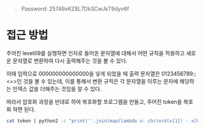 > Password: 25749xKZ8L7DkSCwJkT9dyv6f

# 접근 방법

주어진 level09를 실행하면 인자로 들어온 문자열에 대해서 어떤 규칙을 적용하고 새로운 문자열로 변환하여 다시 출력해주는 것을 볼 수 있다.

이때 입력으로 000000000000000을 넣게 되었을 때 출력 문자열은 0123456789:;<=>인 것을 볼 수 있는데, 이를 통해서 변환 규칙은 각 문자열을 이루는 문자에 해당하는 인덱스 값을 더해주는 것임을 알 수 있다.

따라서 암호화 과정을 반대로 하여 복호화할 프로그램을 만들고, 주어진 token을 복호화 하면 된다.

```bash
cat token | python2 -c "print(''.join(map(lambda x: chr(ord(x[1]) - x[0]), enumerate(open('/dev/stdin').read()[:-1]))))"
```